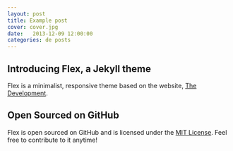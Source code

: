 ```yaml
---
layout: post
title: Example post
cover: cover.jpg
date:   2013-12-09 12:00:00
categories: de posts
---
```


## Introducing Flex, a Jekyll theme

Flex is a minimalist, responsive theme based on the website, [The Development](https://jekyllthemes.io/theme/flex).

## Open Sourced on GitHub

Flex is open sourced on GitHub and is licensed under the [MIT License](https://opensource.org/licenses/MIT). Feel free to contribute to it anytime!
